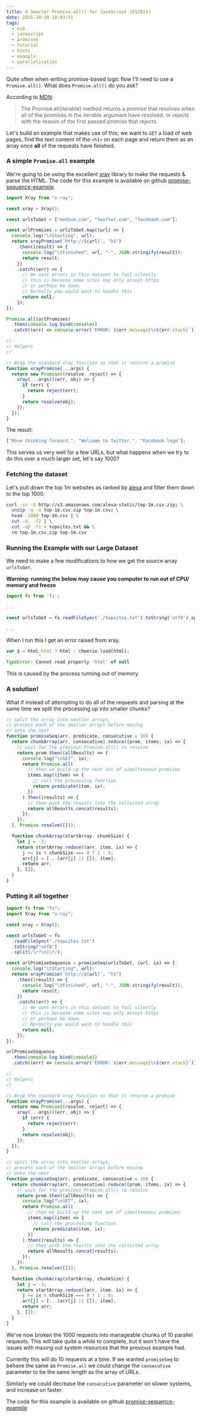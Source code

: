 ```yaml
---
title: A Smarter Promise.all() for JavaScript (ES2015)
date: 2015-10-20 18:03:51
tags:
  - es6
  - javascript
  - promises
  - tutorial
  - hints
  - example
  - parallelisation
---
```


Quite often when writing promise-based logic flow I'll need to use a `Promise.all()`. What does `Promise.all()` do you ask?

According to [MDN](https://developer.mozilla.org/en-US/docs/Web/JavaScript/Reference/Global_Objects/Promise/all):

> The Promise.all(iterable) method returns a promise that resolves when all of the promises in the iterable argument have resolved, or rejects with the reason of the first passed promise that rejects.

Let's build an example that makes use of this; we want to `GET` a load of web pages, find the text content of the `<h1>` on each page and return them as an array once **all** of the requests have finished.

### A simple `Promise.all` example

We're going to be using the excellent [xray](https://github.com/lapwinglabs/x-ray) library to make the requests & parse the HTML. The code for this example is available on github [promise-sequence-example](https://github.com/BBB/promise-sequence-example).

```javascript
import Xray from "x-ray";

const xray = Xray();

const urlsToGet = ["medium.com", "twitter.com", "facebook.com"];

const urlPromises = urlsToGet.map((url) => {
  console.log("\tStarting", url);
  return xrayPromise(`http://${url}`, "h1")
    .then((result) => {
      console.log("\tFinished", url, "-", JSON.stringify(result));
      return result;
    })
    .catch((err) => {
      // We want errors in this dataset to fail silently
      // this is because some sites may only accept https
      // or perhaps be down.
      // Normally you would want to handle this
      return null;
    });
});

Promise.all(urlPromises)
  .then(console.log.bind(console))
  .catch((err) => console.error(`ERROR: ${err.message}\n${err.stack}`));

//
// Helpers
//

// Wrap the standard xray function so that it returns a promise
function xrayPromise(...args) {
  return new Promise((resolve, reject) => {
    xray(...args)((err, obj) => {
      if (err) {
        return reject(err);
      }
      return resolve(obj);
    });
  });
}
```

The result:

```javascript
["Move thinking forward.", "Welcome to Twitter.", "Facebook logo"];
```

This serves us very well for a few URLs, but what happens when we try to do this over a much larger set, let's say 1000?

### Fetching the dataset

Let's pull down the top 1m websites as ranked by [alexa](http://www.alexa.com/topsites) and filter them down to the top 1000.

```bash
curl -sv -O http://s3.amazonaws.com/alexa-static/top-1m.csv.zip; \
  unzip -q -o top-1m.csv.zip top-1m.csv; \
  head -1000 top-1m.csv | \
  cut -d, -f2 | \
  cut -d/ -f1 > topsites.txt && \
  rm top-1m.csv.zip top-1m.csv
```

### Running the Example with our Large Dataset

We need to make a few modifications to how we get the source array `urlsToGet`.

**Warning: running the below may cause you computer to run out of CPU/ memory and freeze**

```javascript
import fs from 'fs';

...

const urlsToGet = fs.readFileSync('./topsites.txt').toString('utf8').split(/\r?\n|\r/);

...
```

When I run this I get an error raised from xray.

```javascript
var $ = html.html ? html : cheerio.load(html);
            ^
TypeError: Cannot read property 'html' of null
```

This is caused by the process running out of memory.

### A solution!

What if instead of attempting to do all of the requests and parsing at the same time we split the processing up into smaller chunks?

```javascript
// split the array into smaller arrays,
// process each of the smaller arrays before moving
// onto the next
function promiseSeq(arr, predicate, consecutive = 10) {
  return chunkArray(arr, consecutive).reduce((prom, items, ix) => {
    // wait for the previous Promise.all() to resolve
    return prom.then((allResults) => {
      console.log("\nSET", ix);
      return Promise.all(
        // then we build up the next set of simultaneous promises
        items.map((item) => {
          // call the processing function
          return predicate(item, ix);
        })
      ).then((results) => {
        // then push the results into the collected array
        return allResults.concat(results);
      });
    });
  }, Promise.resolve([]));

  function chunkArray(startArray, chunkSize) {
    let j = -1;
    return startArray.reduce((arr, item, ix) => {
      j += ix % chunkSize === 0 ? 1 : 0;
      arr[j] = [...(arr[j] || []), item];
      return arr;
    }, []);
  }
}
```

### Putting it all together

```javascript
import fs from "fs";
import Xray from "x-ray";

const xray = Xray();

const urlsToGet = fs
  .readFileSync("./topsites.txt")
  .toString("utf8")
  .split(/\r?\n|\r/);

const urlPromiseSequence = promiseSeq(urlsToGet, (url, ix) => {
  console.log("\tStarting", url);
  return xrayPromise(`http://${url}`, "h1")
    .then((result) => {
      console.log("\tFinished", url, "-", JSON.stringify(result));
      return result;
    })
    .catch((err) => {
      // We want errors in this dataset to fail silently
      // this is because some sites may only accept https
      // or perhaps be down.
      // Normally you would want to handle this
      return null;
    });
});

urlPromiseSequence
  .then(console.log.bind(console))
  .catch((err) => console.error(`ERROR: ${err.message}\n${err.stack}`));

//
// Helpers
//

// Wrap the standard xray function so that it returns a promise
function xrayPromise(...args) {
  return new Promise((resolve, reject) => {
    xray(...args)((err, obj) => {
      if (err) {
        return reject(err);
      }
      return resolve(obj);
    });
  });
}

// split the array into smaller arrays,
// process each of the smaller arrays before moving
// onto the next
function promiseSeq(arr, predicate, consecutive = 10) {
  return chunkArray(arr, consecutive).reduce((prom, items, ix) => {
    // wait for the previous Promise.all() to resolve
    return prom.then((allResults) => {
      console.log("\nSET", ix);
      return Promise.all(
        // then we build up the next set of simultaneous promises
        items.map((item) => {
          // call the processing function
          return predicate(item, ix);
        })
      ).then((results) => {
        // then push the results into the collected array
        return allResults.concat(results);
      });
    });
  }, Promise.resolve([]));

  function chunkArray(startArray, chunkSize) {
    let j = -1;
    return startArray.reduce((arr, item, ix) => {
      j += ix % chunkSize === 0 ? 1 : 0;
      arr[j] = [...(arr[j] || []), item];
      return arr;
    }, []);
  }
}
```

We've now broken the 1000 requests into manageable chunks of 10 parallel requests. This will take quite a while to complete, but it won't have the issues with maxing out system resources that the previous example had.

Currently this will do 10 requests at a time. If we wanted `promiseSeq` to behave the same as `Promise.all` we could change the `consecutive` parameter to be the same length as the array of URLs.

Similarly we could decrease the `consecutive` parameter on slower systems, and increase on faster.

The code for this example is available on github [promise-sequence-example](https://github.com/BBB/promise-sequence-example)
